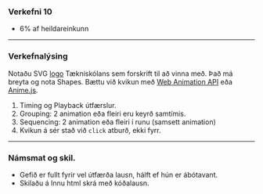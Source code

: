 ### Verkefni 10
- 6% af heildareinkunn

---

### Verkefnalýsing

Notaðu SVG [logo](https://tskoli.is/wp-content/uploads/2018/07/ts-logo.svg) Tækniskólans sem forskrift til að vinna með. Það má breyta og nota Shapes. Bættu við kvikun með [Web Animation API](https://github.com/GunnarThorunnarson/FORR3JS05DU/wiki/Kvikun#web-animation-api-waapi) eða [Anime.js](https://animejs.com/).

<!-- við SVG lógóið sem þú bjóst til í Tímaverkefni 9. -->

1. Timing og Playback útfærslur. 
1. Grouping: 2 animation eða fleiri eru keyrð samtímis.
1. Sequencing: 2 animation eða fleiri í runu (samsett animation)
1. Kvikun á sér stað við `click` atburð, ekki fyrr.

---

### Námsmat og skil.
- Gefið er fullt fyrir vel útfærða lausn, hálft ef hún er ábótavant.
- Skilaðu á Innu html skrá með kóðalausn.
